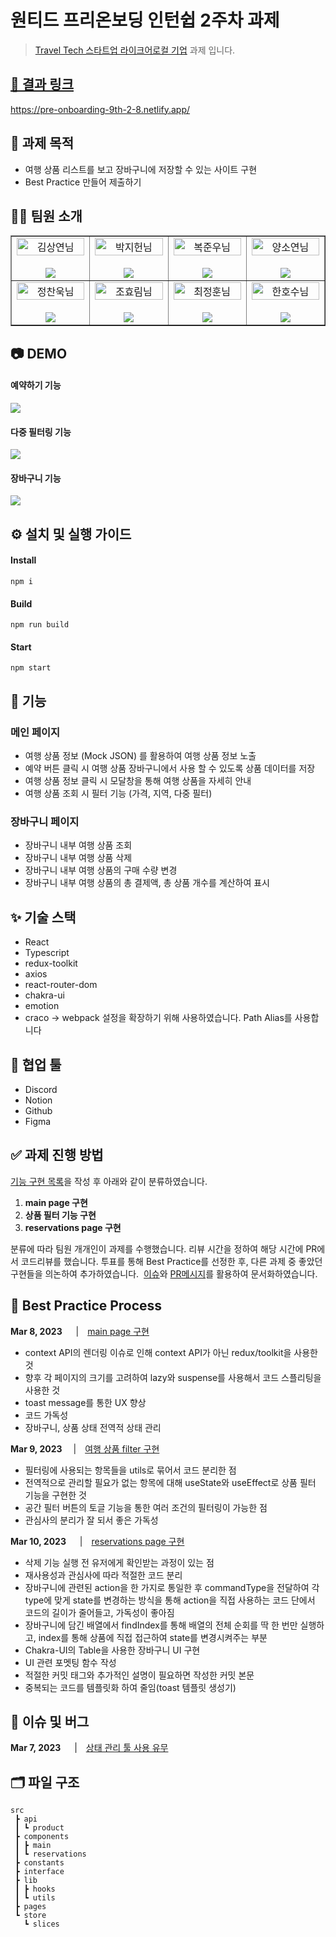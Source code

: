 # 원티드 프리온보딩 인턴쉽 2주차 과제

> [Travel Tech 스타트업 라이크어로컬 기업](https://likealocal.co.kr/) 과제 입니다.

## [🔗 결과 링크](배포주소)

https://pre-onboarding-9th-2-8.netlify.app/

## 📝 과제 목적

- 여행 상품 리스트를 보고 장바구니에 저장할 수 있는 사이트 구현
- Best Practice 만들어 제출하기

## 👨‍💻 팀원 소개

<table border>
  <tbody>
    <tr>
       <td align="center" width="200px">
        <img width="100%" src="https://avatars.githubusercontent.com/u/67201870?v=4"  alt="김상연님"/><br />
        <br/>
        <a href="https://github.com/greyHairChooseLife">
          <img src="https://img.shields.io/badge/김상연-000?style=flat-round&logo=GitHub&logoColor=white"/>
        </a>
      </td>
      <td align="center" width="200px">
        <img width="100%" src='https://avatars.githubusercontent.com/u/90181028?v=4'  alt="박지헌님"/><br />
        <br/>
        <a href="https://github.com/jiheon788">
          <img src="https://img.shields.io/badge/박지헌-000?style=flat-round&logo=GitHub&logoColor=white"/>
        </a>
      </td>
      <td align="center" width="200px">
        <img width="100%" src="https://avatars.githubusercontent.com/u/106523012?v=4"  alt="복준우님"/><br />
       <br/>
        <a href="https://github.com/bokjunwoo">
          <img src="https://img.shields.io/badge/복준우-000?style=flat-round&logo=GitHub&logoColor=white"/>
        </a>
      </td>
      <td align="center" width="200px">
        <img width="100%" src="https://avatars.githubusercontent.com/u/48446896?v=4"  alt="양소연님"/><br/>
                <br/>
        <a href="https://github.com/Noeyso">
          <img src="https://img.shields.io/badge/양소연-000?style=flat-round&logo=GitHub&logoColor=white"/>
        </a>
      </td>
     </tr>
         <tr>
      <td align="center" width="200px">
        <img width="100%" src="https://avatars.githubusercontent.com/u/62588402?v=4"  alt="정찬욱님"/><br />
       <br/>
        <a href="https://github.com/raw20">
          <img src="https://img.shields.io/badge/정찬욱-000?style=flat-round&logo=GitHub&logoColor=white"/>
        </a>
      </td>
      <td align="center" width="200px">
        <img width="100%" src="https://avatars.githubusercontent.com/u/103406196?v=4"  alt="조효림님"/><br/>
       <br/>
        <a href="https://github.com/hyorimcho">
          <img src="https://img.shields.io/badge/팀장 : 조효림-000?style=flat-round&logo=GitHub&logoColor=white"/>
        </a>
      </td>
      <td align="center" width="200px">
        <img width="100%" src="https://avatars.githubusercontent.com/u/82688516?v=4"  alt="최정훈님"/><br/>
                <br/>
        <a href="https://github.com/jhoon9494">
          <img src="https://img.shields.io/badge/최정훈-000?style=flat-round&logo=GitHub&logoColor=white"/>
        </a>
      </td>
      <td align="center" width="200px">
        <img width="100%" src="https://avatars.githubusercontent.com/u/17325845?v=4"  alt="한호수님"/><br/>
       <br/>
        <a href="https://github.com/tnghgks">
          <img src="https://img.shields.io/badge/한호수-000?style=flat-round&logo=GitHub&logoColor=white"/>
        </a>
      </td>
     </tr>
  </tbody>
</table>

## 📷 DEMO

#### 예약하기 기능

![](https://velog.velcdn.com/images/hyorimm/post/6fa2f2c5-d6ae-4f02-9855-c60bb839f007/image.gif)

#### 다중 필터링 기능

![](https://velog.velcdn.com/images/hyorimm/post/95ec840f-49bc-4885-aed5-77988cd6b4e9/image.gif)

#### 장바구니 기능

![](https://velog.velcdn.com/images/hyorimm/post/bad2bf0e-01f8-4927-a69c-a284c8dc62b1/image.gif)

## ⚙️ 설치 및 실행 가이드

#### Install

```
npm i
```

#### Build

```
npm run build
```

#### Start

```
npm start
```

## 🚀 기능

### 메인 페이지

- 여행 상품 정보 (Mock JSON) 를 활용하여 여행 상품 정보 노출
- 예약 버튼 클릭 시 여행 상품 장바구니에서 사용 할 수 있도록 상품 데이터를 저장
- 여행 상품 정보 클릭 시 모달창을 통해 여행 상품을 자세히 안내
- 여행 상품 조회 시 필터 기능 (가격, 지역, 다중 필터)

### 장바구니 페이지

- 장바구니 내부 여행 상품 조회
- 장바구니 내부 여행 상품 삭제
- 장바구니 내부 여행 상품의 구매 수량 변경
- 장바구니 내부 여행 상품의 총 결제액, 총 상품 개수를 계산하여 표시

## ✨ 기술 스택

- React
- Typescript
- redux-toolkit
- axios
- react-router-dom
- chakra-ui
- emotion
- craco → webpack 설정을 확장하기 위해 사용하였습니다. Path Alias를 사용합니다

## 🤝 협업 툴

- Discord
- Notion
- Github
- Figma

## ✅ 과제 진행 방법

[기능 구현 목록](./REQUIREMENTS.md)을 작성 후 아래와 같이 분류하였습니다.

1. **main page 구현**
2. **상품 필터 기능 구현**
3. **reservations page 구현**

분류에 따라 팀원 개개인이 과제를 수행했습니다. 리뷰 시간을 정하여 해당 시간에 PR에서 코드리뷰를 했습니다. 투표를 통해 Best Practice를 선정한 후, 다른 과제 중 좋았던 구현들을 의논하여 추가하였습니다.  [이슈](https://github.com/Wanted-PreOnboarding-Team-8/pre-onboarding-9th-2-8/issues)와 [PR메시지](https://github.com/Wanted-PreOnboarding-Team-8/pre-onboarding-9th-2-8/pulls)를 활용하여 문서화하였습니다.

## 🌟 Best Practice Process

**Mar 8, 2023**  　|　[main page 구현](https://github.com/Wanted-PreOnboarding-Team-8/pre-onboarding-9th-2-8/pull/12)

- context API의 렌더링 이슈로 인해 context API가 아닌 redux/toolkit을 사용한 것
- 향후 각 페이지의 크기를 고려하여 lazy와 suspense를 사용해서 코드 스플리팅을 사용한 것
- toast message를 통한 UX 향상
- 코드 가독성
- 장바구니, 상품 상태 전역적 상태 관리

**Mar 9, 2023** 　|　[여행 상품 filter 구현](https://github.com/Wanted-PreOnboarding-Team-8/pre-onboarding-9th-2-8/pull/18)

- 필터링에 사용되는 항목들을 utils로 묶어서 코드 분리한 점
- 전역적으로 관리할 필요가 없는 항목에 대해 useState와 useEffect로 상품 필터 기능을 구현한 것
- 공간 필터 버튼의 토글 기능을 통한 여러 조건의 필터링이 가능한 점
- 관심사의 분리가 잘 되서 좋은 가독성

**Mar 10, 2023**  　|　[reservations page 구현](https://github.com/Wanted-PreOnboarding-Team-8/pre-onboarding-9th-2-8/pull/29)

- 삭제 기능 실행 전 유저에게 확인받는 과정이 있는 점
- 재사용성과 관심사에 따라 적절한 코드 분리
- 장바구니에 관련된 action을 한 가지로 통일한 후 commandType을 전달하여 각 type에 맞게 state를 변경하는 방식을 통해 action을 직접 사용하는 코드 단에서 코드의 길이가 줄어들고, 가독성이 좋아짐
- 장바구니에 담긴 배열에서 findIndex를 통해 배열의 전체 순회를 딱 한 번만 실행하고, index를 통해 상품에 직접 접근하여 state를 변경시켜주는 부분
- Chakra-UI의 Table을 사용한 장바구니 UI 구현
- UI 관련 포멧팅 함수 작성
- 적절한 커밋 태그와 추가적인 설명이 필요하면 작성한 커밋 본문
- 중복되는 코드를 템플릿화 하여 줄임(toast 템플릿 생성기)

## 🐞 이슈 및 버그

**Mar 7, 2023**  　|　[상태 관리 툴 사용 유무](https://github.com/Wanted-PreOnboarding-Team-8/pre-onboarding-9th-2-8/issues/7)

## 🗂️ 파일 구조

```
src
 ┣ api
 ┃ ┗ product
 ┣ components
 ┃ ┣ main
 ┃ ┗ reservations
 ┣ constants
 ┣ interface
 ┣ lib
 ┃ ┣ hooks
 ┃ ┗ utils
 ┣ pages
 ┗ store
   ┗ slices

```
